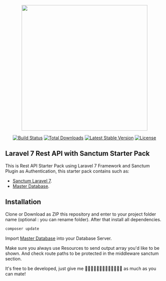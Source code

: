 <p align="center"><a href="https://laravel.com" target="_blank"><img src="https://raw.githubusercontent.com/laravel/art/master/logo-lockup/5%20SVG/2%20CMYK/1%20Full%20Color/laravel-logolockup-cmyk-red.svg" width="400"></a></p>

<p align="center">
<a href="https://travis-ci.org/laravel/framework"><img src="https://travis-ci.org/laravel/framework.svg" alt="Build Status"></a>
<a href="https://packagist.org/packages/laravel/framework"><img src="https://poser.pugx.org/laravel/framework/d/total.svg" alt="Total Downloads"></a>
<a href="https://packagist.org/packages/laravel/framework"><img src="https://poser.pugx.org/laravel/framework/v/stable.svg" alt="Latest Stable Version"></a>
<a href="https://packagist.org/packages/laravel/framework"><img src="https://poser.pugx.org/laravel/framework/license.svg" alt="License"></a>
</p>

## Laravel 7 Rest API with Sanctum Starter Pack

This is Rest API Starter Pack using Laravel 7 Framework and Sanctum Plugin as Authentication, this starter pack contains such as:

-   [Sanctum Laravel 7](https://laravel.com/docs/7.x/sanctum).
-   [Master Database](https://github.com/ekasatriabahari/laravel_7_rest_api_starterpack_with_sanctum/blob/master/laravel_api_starterpack.sql).

## Installation

Clone or Download as ZIP this repository and enter to your project folder name (optional : you can rename folder). After that install all dependencies.

```sh
composer update
```

Import [Master Database](https://github.com/ekasatriabahari/laravel_7_rest_api_starterpack_with_sanctum/blob/master/laravel_api_starterpack.sql) into your Database Server.

Make sure you always use Resources to send output array you'd like to be shown. And check route paths to be protected in the middleware sanctum section.

It's free to be developed, just give me 🌟🌟🌟🌟🌟🌟🌟🌟🌟🌟🌟🌟🌟 as much as you can mate!
